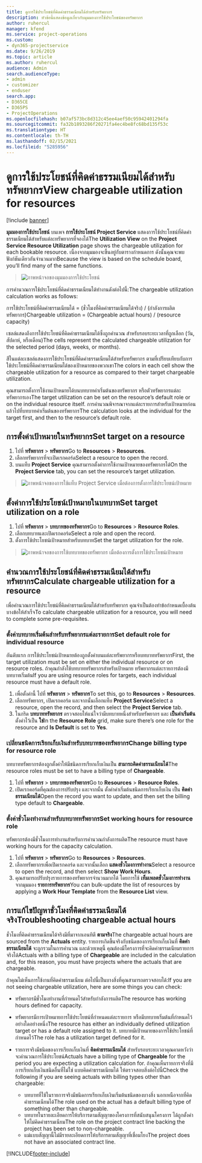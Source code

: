 ```yaml
---
title: ดูการใช้ประโยชน์ที่คิดค่าธรรมเนียมได้สำหรับทรัพยากร
description: หัวข้อนี้แสดงข้อมูลเกี่ยวกับมุมมองการใช้ประโยชน์ของทรัพยากร
author: ruhercul
manager: kfend
ms.service: project-operations
ms.custom:
- dyn365-projectservice
ms.date: 9/26/2019
ms.topic: article
ms.author: ruhercul
audience: Admin
search.audienceType:
- admin
- customizer
- enduser
search.app:
- D365CE
- D365PS
- ProjectOperations
ms.openlocfilehash: b07af573bc8d312c45ee4aef50c95942401294fa
ms.sourcegitcommit: fa32b1893286f20271fa4ec4be8fc68bd135f53c
ms.translationtype: HT
ms.contentlocale: th-TH
ms.lasthandoff: 02/15/2021
ms.locfileid: "5285956"
---
```

# <a name="view-chargeable-utilization-for-resources"></a><span data-ttu-id="20e52-103">ดูการใช้ประโยชน์ที่คิดค่าธรรมเนียมได้สำหรับทรัพยากร</span><span class="sxs-lookup"><span data-stu-id="20e52-103">View chargeable utilization for resources</span></span>

[!include [banner](../includes/psa-now-project-operations.md)]
 
<span data-ttu-id="20e52-104">**มุมมองการใช้ประโยชน์** บนเพจ **การใช้ประโยชน์ Project Service** แสดงการใช้ประโยชน์ที่คิดค่าธรรมเนียมได้สำหรับแต่ละทรัพยากรที่จองได้</span><span class="sxs-lookup"><span data-stu-id="20e52-104">The **Utilization View** on the **Project Service Resource Utilization** page shows the chargeable utilization for each bookable resource.</span></span> <span data-ttu-id="20e52-105">เนื่องจากมุมมองจะขึ้นอยู่กับตารางกำหนดการ ดังนั้นคุณจะพบฟังก์ชันเดียวกันจำนวนมาก</span><span class="sxs-lookup"><span data-stu-id="20e52-105">Because the view is based on the schedule board, you’ll find many of the same functions.</span></span>

> ![ภาพหน้าจอของมุมมองการใช้ประโยชน์](media/FAQ-utilization-1.png)
 

<span data-ttu-id="20e52-107">การคำนวณการใช้ประโยชน์ที่คิดค่าธรรมเนียมได้ทำงานดังต่อไปนี้:</span><span class="sxs-lookup"><span data-stu-id="20e52-107">The chargeable utilization calculation works as follows:</span></span>

   <span data-ttu-id="20e52-108">การใช้ประโยชน์ที่คิดค่าธรรมเนียมได้ = (ชั่วโมงที่คิดค่าธรรมเนียมได้จริง) / (กำลังการผลิตทรัพยากร)</span><span class="sxs-lookup"><span data-stu-id="20e52-108">Chargeable utilization = (Chargeable actual hours) / (resource capacity)</span></span>

<span data-ttu-id="20e52-109">เซลล์แสดงถึงการใช้ประโยชน์ที่คิดค่าธรรมเนียมได้ซึ่งถูกคำนวณ สำหรับรอบระยะเวลาที่ถูกเลือก (วัน, สัปดาห์, หรือเดือน)</span><span class="sxs-lookup"><span data-stu-id="20e52-109">The cells represent the calculated chargeable utilization for the selected period (days, weeks, or months).</span></span>

<span data-ttu-id="20e52-110">สีในแต่ละเซลล์แสดงการใช้ประโยชน์ที่คิดค่าธรรมเนียมได้สำหรับทรัพยากร ตามที่เปรียบเทียบกับการใช้ประโยชน์ที่คิดค่าธรรมเนียมได้ของเป้าหมายของพวกเขา</span><span class="sxs-lookup"><span data-stu-id="20e52-110">The colors in each cell show the chargeable utilization for a resource as compared to their target chargeable utilization.</span></span> 

<span data-ttu-id="20e52-111">คุณสามารถตั้งการใช้งานเป้าหมายได้บนบทบาทค่าเริ่มต้นของทรัพยากร หรือตัวทรัพยากรแต่ละทรัพยากรเอง</span><span class="sxs-lookup"><span data-stu-id="20e52-111">The target utilization can be set on the resource’s default role or on the individual resource itself.</span></span> <span data-ttu-id="20e52-112">การคำนวณพิจารณาจากแต่ละรายการสำหรับเป้าหมายก่อน แล้วไปที่บทบาทค่าเริ่มต้นของทรัพยากร</span><span class="sxs-lookup"><span data-stu-id="20e52-112">The calculation looks at the individual for the target first, and then to the resource’s default role.</span></span>

## <a name="set-target-on-a-resource"></a><span data-ttu-id="20e52-113">การตั้งค่าเป้าหมายในทรัพยากร</span><span class="sxs-lookup"><span data-stu-id="20e52-113">Set target on a resource</span></span>

1. <span data-ttu-id="20e52-114">ไปที่ **ทรัพยากร** \> **ทรัพยากร**</span><span class="sxs-lookup"><span data-stu-id="20e52-114">Go to **Resources** \> **Resources**.</span></span> 
2. <span data-ttu-id="20e52-115">เลือกทรัพยากรที่จะเปิดเรกคอร์ด</span><span class="sxs-lookup"><span data-stu-id="20e52-115">Select a resource to open the record.</span></span> 
3. <span data-ttu-id="20e52-116">บนแท็บ **Project Service** คุณสามารถตั้งค่าการใช้งานเป้าหมายของทรัพยากรได้</span><span class="sxs-lookup"><span data-stu-id="20e52-116">On the **Project Service** tab, you can set the resource’s target utilization.</span></span>

> ![ภาพหน้าจอของการใช้แท็บ Project Service เมื่อต้องการตั้งการใช้ประโยชน์เป้าหมาย](media/FAQ-utilization-2.png)
 
## <a name="set-target-utilization-on-a-role"></a><span data-ttu-id="20e52-118">ตั้งค่าการใช้ประโยชน์เป้าหมายในบทบาท</span><span class="sxs-lookup"><span data-stu-id="20e52-118">Set target utilization on a role</span></span>

1. <span data-ttu-id="20e52-119">ไปที่ **ทรัพยากร** \> **บทบาทของทรัพยากร**</span><span class="sxs-lookup"><span data-stu-id="20e52-119">Go to **Resources** \> **Resource Roles**.</span></span> 
2. <span data-ttu-id="20e52-120">เลือกบทบาทและเปิดเรกคอร์ด</span><span class="sxs-lookup"><span data-stu-id="20e52-120">Select a role and open the record.</span></span> 
3. <span data-ttu-id="20e52-121">ตั้งการใช้ประโยชน์เป้าหมายสำหรับบทบาท</span><span class="sxs-lookup"><span data-stu-id="20e52-121">Set the target utilization for the role.</span></span>

> ![ภาพหน้าจอของการใช้บทบาทของทรัพยากร เมื่อต้องการตั้งการใช้ประโยชน์เป้าหมาย](media/FAQ-utilization-3.png)
 
## <a name="calculate-chargeable-utilization-for-a-resource"></a><span data-ttu-id="20e52-123">คำนวณการใช้ประโยชน์ที่คิดค่าธรรมเนียมได้สำหรับทรัพยากร</span><span class="sxs-lookup"><span data-stu-id="20e52-123">Calculate chargeable utilization for a resource</span></span>

<span data-ttu-id="20e52-124">เพื่อคำนวณการใช้ประโยชน์ที่คิดค่าธรรมเนียมได้สำหรับทรัพยากร คุณจำเป็นต้องทำข้อกำหนดเบื้องต้นบางข้อให้สำเร็จ</span><span class="sxs-lookup"><span data-stu-id="20e52-124">To calculate chargeable utilization for a resource, you will need to complete some pre-requisites.</span></span> 

### <a name="set-default-role-for-individual-resource"></a><span data-ttu-id="20e52-125">ตั้งค่าบทบาทเริ่มต้นสำหรับทรัพยากรแต่ละรายการ</span><span class="sxs-lookup"><span data-stu-id="20e52-125">Set default role for individual resource</span></span>

<span data-ttu-id="20e52-126">อันดับแรก การใช้ประโยชน์เป้าหมายต้องถูกตั้งค่าบนแต่ละทรัพยากรหรือบทบาททรัพยากร</span><span class="sxs-lookup"><span data-stu-id="20e52-126">First, the target utilization must be set on either the individual resource or on resource roles.</span></span> <span data-ttu-id="20e52-127">ถ้าคุณกำลังใช้บทบาททรัพยากรสำหรับเป้าหมาย ทรัพยากรแต่ละรายการต้องมีบทบาทเริ่มต้น</span><span class="sxs-lookup"><span data-stu-id="20e52-127">If you are using resource roles for targets, each individual resource must have a default role.</span></span> 

1. <span data-ttu-id="20e52-128">เพื่อตั้งค่านี้ ไปที่ **ทรัพยากร** \> **ทรัพยากร**</span><span class="sxs-lookup"><span data-stu-id="20e52-128">To set this, go to **Resources** \> **Resources**.</span></span> 
2. <span data-ttu-id="20e52-129">เลือกทรัพยากร, เปิดเรกคอร์ด และจากนั้นเลือกแท็บ **Project Service**</span><span class="sxs-lookup"><span data-stu-id="20e52-129">Select a resource, open the record, and then select the **Project Service** tab.</span></span> 
3. <span data-ttu-id="20e52-130">ในกริด **บทบาททรัพยากร** ตรวจสอบให้แน่ใจว่ามีบทบาทหนึ่งสำหรับทรัพยากร และ **เป็นค่าเริ่มต้น** ตั้งค่าไว้เป็น **ใช่**</span><span class="sxs-lookup"><span data-stu-id="20e52-130">In the **Resource Role** grid, make sure there’s one role for the resource and **Is Default** is set to **Yes**.</span></span>
 
### <a name="change-billing-type-for-resource-role"></a><span data-ttu-id="20e52-131">เปลี่ยนชนิดการเรียกเก็บเงินสำหรับบทบาทของทรัพยากร</span><span class="sxs-lookup"><span data-stu-id="20e52-131">Change billing type for resource role</span></span>

<span data-ttu-id="20e52-132">บทบาททรัพยากรต้องถูกตั้งค่าให้มีชนิดการเรียกเก็บเงินเป็น **สามารถคิดค่าธรรมเนียมได้**</span><span class="sxs-lookup"><span data-stu-id="20e52-132">The resource roles must be set to have a billing type of **Chargeable**.</span></span> 

1. <span data-ttu-id="20e52-133">ไปที่ **ทรัพยากร** \> **บทบาทของทรัพยากร**</span><span class="sxs-lookup"><span data-stu-id="20e52-133">Go to **Resources** \> **Resource Roles**.</span></span> 
2. <span data-ttu-id="20e52-134">เปิดเรกคอร์ดที่คุณต้องการปรับปรุง และจากนั้น ตั้งค่าค่าเริ่มต้นชนิดการเรียกเก็บเงิน เป็น **คิดค่าธรรมเนียมได้**</span><span class="sxs-lookup"><span data-stu-id="20e52-134">Open the record you want to update, and then set the billing type default to **Chargeable**.</span></span>

### <a name="set-working-hours-for-resource-role"></a><span data-ttu-id="20e52-135">ตั้งค่าชั่วโมงทำงานสำหรับบทบาททรัพยากร</span><span class="sxs-lookup"><span data-stu-id="20e52-135">Set working hours for resource role</span></span>
 
<span data-ttu-id="20e52-136">ทรัพยากรต้องมีชั่วโมงการทำงานสำหรับการคำนวณกำลังการผลิต</span><span class="sxs-lookup"><span data-stu-id="20e52-136">The resource must have working hours for the capacity calculation.</span></span> 

1. <span data-ttu-id="20e52-137">ไปที่ **ทรัพยากร** \> **ทรัพยากร**</span><span class="sxs-lookup"><span data-stu-id="20e52-137">Go to **Resources** \> **Resources**.</span></span> 
2. <span data-ttu-id="20e52-138">เลือกทรัพยากรเพื่อเปิดเรกคอร์ด และจากนั้นเลือก **แสดงชั่วโมงการทำงาน**</span><span class="sxs-lookup"><span data-stu-id="20e52-138">Select a resource to open the record, and then select **Show Work Hours**.</span></span> 
3. <span data-ttu-id="20e52-139">คุณสามารถปรับปรุงรายการของทรัพยากรจำนวนมากได้ โดยการใช้ **เท็มเพลตชั่วโมงการทำงาน** จากมุมมอง **รายการทรัพยากร**</span><span class="sxs-lookup"><span data-stu-id="20e52-139">You can bulk-update the list of resources by applying a **Work Hour Template** from the **Resource List** view.</span></span>

## <a name="troubleshooting-chargeable-actual-hours"></a><span data-ttu-id="20e52-140">การแก้ไขปัญหาชั่วโมงที่คิดค่าธรรมเนียมได้จริง</span><span class="sxs-lookup"><span data-stu-id="20e52-140">Troubleshooting chargeable actual hours</span></span>

<span data-ttu-id="20e52-141">ชั่วโมงที่คิดค่าธรรมเนียมได้จริงมีที่มาจากเอนทิตี **ตามจริง**</span><span class="sxs-lookup"><span data-stu-id="20e52-141">The chargeable actual hours are sourced from the **Actuals** entity.</span></span> <span data-ttu-id="20e52-142">รายการเกิดขึ้นจริงกับชนิดของการเรียกเก็บเงินที่ **คิดค่าธรรมเนียมได้** จะถูกรวมในการคำนวณ และด้วยเหตุนี้ คุณต้องมีโครงการที่จะคิดค่าธรรมเนียมรายการจริงได้</span><span class="sxs-lookup"><span data-stu-id="20e52-142">Actuals with a billing type of **Chargeable** are included in the calculation and, for this reason, you must have projects where the actuals that are chargeable.</span></span>

<span data-ttu-id="20e52-143">ถ้าคุณไม่เห็นการใช้งานที่คิดค่าธรรมเนียม ต่อไปนี้เป็นบางสิ่งที่คุณสามารถตรวจสอบได้:</span><span class="sxs-lookup"><span data-stu-id="20e52-143">If you are not seeing chargeable utilization, here are some things you can check:</span></span>

- <span data-ttu-id="20e52-144">ทรัพยากรมีชั่วโมงทำงานที่กำหนดไว้สำหรับกำลังการผลิต</span><span class="sxs-lookup"><span data-stu-id="20e52-144">The resource has working hours defined for capacity.</span></span>
- <span data-ttu-id="20e52-145">ทรัพยากรมีการเป้าหมายการใช้ประโยชน์ที่กำหนดแต่ละรายการ หรือมีบทบาทเริ่มต้นที่กำหนดไว้ อย่างใดอย่างหนึ่ง</span><span class="sxs-lookup"><span data-stu-id="20e52-145">The resource has either an individually defined utilization target or has a default role assigned to it.</span></span> <span data-ttu-id="20e52-146">บทบาทมีเป้าหมายของการใช้ประโยชน์ที่กำหนดไว้</span><span class="sxs-lookup"><span data-stu-id="20e52-146">The role has a utilization target defined for it.</span></span>
- <span data-ttu-id="20e52-147">รายการจริงมีชนิดของการเรียกเก็บเงินที่ **คิดค่าธรรมเนียมได้** สำหรับรอบระยะเวลาคุณคาดหวังว่าจะคำนวณการใช้ประโยชน์</span><span class="sxs-lookup"><span data-stu-id="20e52-147">Actuals have a billing type of **Chargeable** for the period you are expecting a utilization calculation for.</span></span> <span data-ttu-id="20e52-148">ถ้าคุณเห็นรายการจริงที่มีการเรียกเก็บเงินชนิดอื่นที่ไม่ใช่ แบบคิดค่าธรรมเนียมได้ ให้ตรวจสอบสิ่งต่อไปนี้</span><span class="sxs-lookup"><span data-stu-id="20e52-148">Check the following if you are seeing actuals with billing types other than chargeable:</span></span>

  - <span data-ttu-id="20e52-149">บทบาทที่ใช้ในรายการจริงมีชนิดการเรียกเก็บเงินเริ่มต้นชนิดของบางสิ่ง นอกเหนือจากที่คิดค่าธรรมเนียมได้</span><span class="sxs-lookup"><span data-stu-id="20e52-149">The role used on the actual has a default billing type of something other than chargeable.</span></span>
  - <span data-ttu-id="20e52-150">บทบาทในรายละเอียดการให้บริการตามสัญญาของโครงการที่สนับสนุนโครงการ ได้ถูกตั้งค่าให้ไม่คิดค่าธรรมเนียม</span><span class="sxs-lookup"><span data-stu-id="20e52-150">The role on the project contract line backing the project has been set to non-chargeable.</span></span>
  - <span data-ttu-id="20e52-151">แม่แบบสัญญานี้ไม่มีรายละเอียดการให้บริการตามสัญญาที่เชื่อมโยง</span><span class="sxs-lookup"><span data-stu-id="20e52-151">The project does not have an associated contract line.</span></span>



[!INCLUDE[footer-include](../includes/footer-banner.md)]